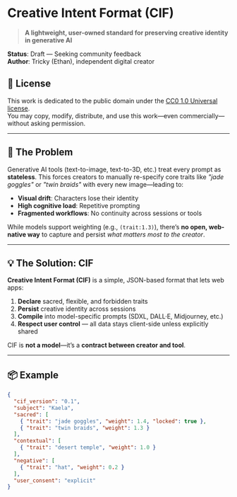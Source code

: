 # Creative Intent Format (CIF)

> **A lightweight, user-owned standard for preserving creative identity in generative AI**

**Status**: Draft — Seeking community feedback  
**Author**: Tricky (Ethan), independent digital creator  
## 📜 License
This work is dedicated to the public domain under the [CC0 1.0 Universal license](https://creativecommons.org/publicdomain/zero/1.0/legalcode).  
You may copy, modify, distribute, and use this work—even commercially—without asking permission.

---

## 🎯 The Problem

Generative AI tools (text-to-image, text-to-3D, etc.) treat every prompt as **stateless**. This forces creators to manually re-specify core traits like *"jade goggles"* or *"twin braids"* with every new image—leading to:

- **Visual drift**: Characters lose their identity  
- **High cognitive load**: Repetitive prompting  
- **Fragmented workflows**: No continuity across sessions or tools  

While models support weighting (e.g., `(trait:1.3)`), there’s **no open, web-native way** to capture and persist *what matters most to the creator*.

---

## 💡 The Solution: CIF

**Creative Intent Format (CIF)** is a simple, JSON-based format that lets web apps:

1. **Declare** sacred, flexible, and forbidden traits  
2. **Persist** creative identity across sessions  
3. **Compile** into model-specific prompts (SDXL, DALL·E, Midjourney, etc.)  
4. **Respect user control** — all data stays client-side unless explicitly shared

CIF is **not a model**—it’s a **contract between creator and tool**.

---

## 📦 Example

```json
{
  "cif_version": "0.1",
  "subject": "Kaela",
  "sacred": [
    { "trait": "jade goggles", "weight": 1.4, "locked": true },
    { "trait": "twin braids", "weight": 1.3 }
  ],
  "contextual": [
    { "trait": "desert temple", "weight": 1.0 }
  ],
  "negative": [
    { "trait": "hat", "weight": 0.2 }
  ],
  "user_consent": "explicit"
}
